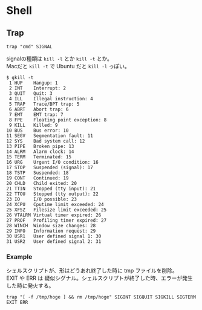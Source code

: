 # Shell

## Trap

```
trap "cmd" SIGNAL
```

signalの種類は `kill -l` とか `kill -t` とか。  
Macだと `kill -t` で Ubuntu だと `kill -l` っぽい。

```
$ gkill -t
 1 HUP    Hangup: 1
 2 INT    Interrupt: 2
 3 QUIT   Quit: 3
 4 ILL    Illegal instruction: 4
 5 TRAP   Trace/BPT trap: 5
 6 ABRT   Abort trap: 6
 7 EMT    EMT trap: 7
 8 FPE    Floating point exception: 8
 9 KILL   Killed: 9
10 BUS    Bus error: 10
11 SEGV   Segmentation fault: 11
12 SYS    Bad system call: 12
13 PIPE   Broken pipe: 13
14 ALRM   Alarm clock: 14
15 TERM   Terminated: 15
16 URG    Urgent I/O condition: 16
17 STOP   Suspended (signal): 17
18 TSTP   Suspended: 18
19 CONT   Continued: 19
20 CHLD   Child exited: 20
21 TTIN   Stopped (tty input): 21
22 TTOU   Stopped (tty output): 22
23 IO     I/O possible: 23
24 XCPU   Cputime limit exceeded: 24
25 XFSZ   Filesize limit exceeded: 25
26 VTALRM Virtual timer expired: 26
27 PROF   Profiling timer expired: 27
28 WINCH  Window size changes: 28
29 INFO   Information request: 29
30 USR1   User defined signal 1: 30
31 USR2   User defined signal 2: 31
```

### Example

シェルスクリプトが、形はどうあれ終了した時に tmp ファイルを削除。  
EXIT や ERR は 疑似シグナル。シェルスクリプトが終了した時、エラーが発生した時に発火する。

```
trap "[ -f /tmp/hoge ] && rm /tmp/hoge" SIGINT SIGQUIT SIGKILL SIGTERM EXIT ERR
```



